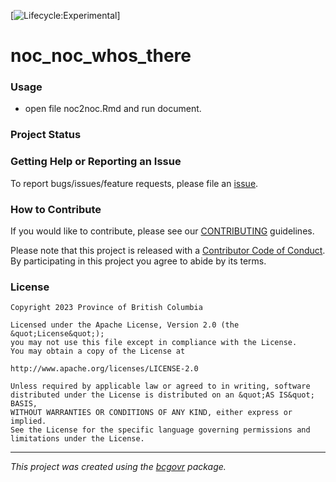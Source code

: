 
[![Lifecycle:Experimental](https://img.shields.io/badge/Lifecycle-Experimental-339999)]


noc_noc_whos_there
============================

### Usage

* open file noc2noc.Rmd and run document.

### Project Status

### Getting Help or Reporting an Issue

To report bugs/issues/feature requests, please file an [issue](https://github.com/bcgov/noc_noc_whos_there/issues/).

### How to Contribute

If you would like to contribute, please see our [CONTRIBUTING](CONTRIBUTING.md) guidelines.

Please note that this project is released with a [Contributor Code of Conduct](CODE_OF_CONDUCT.md). By participating in this project you agree to abide by its terms.

### License

```
Copyright 2023 Province of British Columbia

Licensed under the Apache License, Version 2.0 (the &quot;License&quot;);
you may not use this file except in compliance with the License.
You may obtain a copy of the License at

http://www.apache.org/licenses/LICENSE-2.0

Unless required by applicable law or agreed to in writing, software distributed under the License is distributed on an &quot;AS IS&quot; BASIS,
WITHOUT WARRANTIES OR CONDITIONS OF ANY KIND, either express or implied.
See the License for the specific language governing permissions and limitations under the License.
```
---
*This project was created using the [bcgovr](https://github.com/bcgov/bcgovr) package.* 
